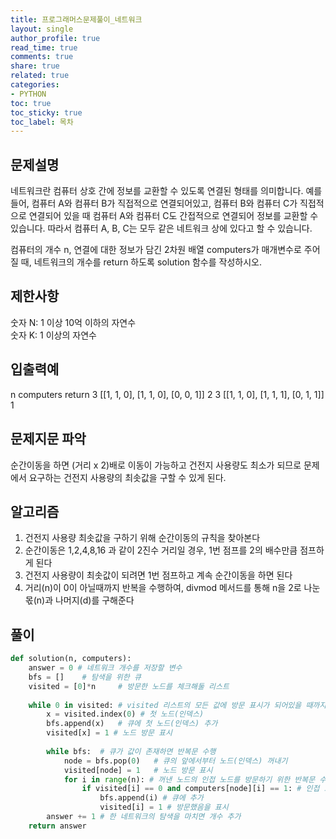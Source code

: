 ```yaml
---
title: 프로그래머스문제풀이_네트워크
layout: single
author_profile: true
read_time: true
comments: true
share: true
related: true
categories:
- PYTHON
toc: true
toc_sticky: true
toc_label: 목차
---
```


## 문제설명
네트워크란 컴퓨터 상호 간에 정보를 교환할 수 있도록 연결된 형태를 의미합니다. 예를 들어, 컴퓨터 A와 컴퓨터 B가 직접적으로 연결되어있고, 컴퓨터 B와 컴퓨터 C가 직접적으로 연결되어 있을 때 컴퓨터 A와 컴퓨터 C도 간접적으로 연결되어 정보를 교환할 수 있습니다. 따라서 컴퓨터 A, B, C는 모두 같은 네트워크 상에 있다고 할 수 있습니다.

컴퓨터의 개수 n, 연결에 대한 정보가 담긴 2차원 배열 computers가 매개변수로 주어질 때, 네트워크의 개수를 return 하도록 solution 함수를 작성하시오.
## 제한사항
숫자 N: 1 이상 10억 이하의 자연수<br>
숫자 K: 1 이상의 자연수

## 입출력예
n	computers	return
3	[[1, 1, 0], [1, 1, 0], [0, 0, 1]]	2
3	[[1, 1, 0], [1, 1, 1], [0, 1, 1]]	1

## 문제지문 파악
순간이동을 하면 (거리 x 2)배로 이동이 가능하고 건전지 사용량도 최소가 되므로 문제에서 요구하는 건전지 사용량의 최솟값을 구할 수 있게 된다.
## 알고리즘
1.  건전지 사용량 최솟값을 구하기 위해 순간이동의 규칙을 찾아본다
2.  순간이동은 1,2,4,8,16 과 같이 2진수 거리일 경우, 1번 점프를 2의 배수만큼 점프하게 된다
3.  건전지 사용량이 최솟값이 되려면 1번 점프하고 계속 순간이동을 하면 된다 
4.  거리(n)이 0이 아닐때까지 반복을 수행하여, divmod 메서드를 통해 n을 2로 나눈 몫(n)과 나머지(d)를 구해준다
## 풀이
```python
def solution(n, computers):
    answer = 0 # 네트워크 개수를 저장할 변수
    bfs = []    # 탐색을 위한 큐
    visited = [0]*n     # 방문한 노드를 체크해둘 리스트
    
    while 0 in visited: # visited 리스트의 모든 값에 방문 표시가 되어있을 때까지 반복
        x = visited.index(0) # 첫 노드(인덱스)  
        bfs.append(x)   # 큐에 첫 노드(인덱스) 추가
        visited[x] = 1 # 노드 방문 표시
        
        while bfs:  # 큐가 값이 존재하면 반복문 수행
            node = bfs.pop(0)   # 큐의 앞에서부터 노드(인덱스) 꺼내기
            visited[node] = 1   # 노드 방문 표시
            for i in range(n): # 꺼낸 노드의 인접 노드를 방문하기 위한 반복문 수행
                if visited[i] == 0 and computers[node][i] == 1: # 인접 노드이고, 방문된 적이 없는 경우
                    bfs.append(i) # 큐에 추가
                    visited[i] = 1 # 방문했음을 표시
        answer += 1 # 한 네트워크의 탐색을 마치면 개수 추가
    return answer
```
